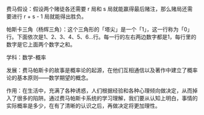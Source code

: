 费马假设：假设两个赌徒各还需要 r 局和 s 局就能赢得最后赌注，那么赌局还需要进行 r + s - 1 局就能得出胜负。

帕斯卡三角（杨辉三角）：这个三角形的「塔尖」是一个「1」，这一行称为「0」行。下面依次是1、2、3、4、5、6...行。每一行的左右两边数字都是1，每行里的数字是它上面两个数字之和。

学科：数学-概率

发展：费马帕斯卡的故事是概率论的起源，在他们互相通信以及著作中建立了概率论的基本原则——数学期望的概念。

作用：在生活中，充满了各种诱惑，人们根据经验和各种心理倾向做决定，从而掉入了很多的陷阱。通过费马帕斯卡系统的学习理解，我们要从认知上明白，事情的实际概率是多少，在有了清晰的认识之后，再做决定将更加理性。
